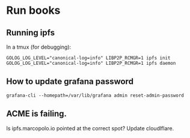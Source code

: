 # Run books

## Running ipfs

In a tmux (for debugging):

```
GOLOG_LOG_LEVEL="canonical-log=info" LIBP2P_RCMGR=1 ipfs init
GOLOG_LOG_LEVEL="canonical-log=info" LIBP2P_RCMGR=1 ipfs daemon
```


## How to update grafana password

```
grafana-cli --homepath=/var/lib/grafana admin reset-admin-password
```

## ACME is failing.

Is ipfs.marcopolo.io pointed at the correct spot? Update cloudlflare.